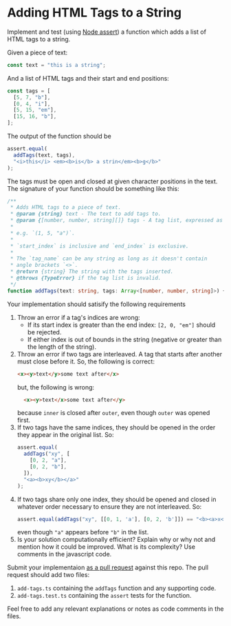 # Adding HTML Tags to a String

Implement and test (using [Node assert](https://nodejs.org/api/assert.html)) a
function which adds a list of HTML tags to a string.

Given a piece of text:

```ts
const text = "this is a string";
```

And a list of HTML tags and their start and end positions:

```ts
const tags = [
  [5, 7, "b"],
  [0, 4, "i"],
  [5, 15, "em"],
  [15, 16, "b"],
];
```

The output of the function should be

```ts
assert.equal(
  addTags(text, tags),
  "<i>this</i> <em><b>is</b> a strin</em><b>g</b>"
);
```

The tags must be open and closed at given character positions in the text. The
signature of your function should be something like this:

```ts
/**
 * Adds HTML tags to a piece of text.
 * @param {string} text - The text to add tags to.
 * @param {[number, number, string][]} tags - A tag list, expressed as (start_index, end_index, tag_name)
 *
 * e.g. `(1, 5, "a")`.
 *
 * `start_index` is inclusive and `end_index` is exclusive.
 *
 * The `tag_name` can be any string as long as it doesn't contain
 * angle brackets `<>`.
 * @return {string} The string with the tags inserted.
 * @throws {TypeError} if the tag list is invalid.
 */
function addTags(text: string, tags: Array<[number, number, string]>) {}
```

Your implementation should satisify the following requirements

1. Throw an error if a tag's indices are wrong:
   - If its start index is greater than the end index: `[2, 0, "em"]` should
     be rejected.
   - If either index is out of bounds in the string (negative or greater than
     the length of the string).
2. Throw an error if two tags are interleaved. A tag that starts after
   another must close before it. So, the following is correct:
   ```html
   <x><y>text</y>some text after</x>
   ```
   but, the following is wrong:
   ```html
     <x><y>text</x>some text after</y>
   ```
   because `inner` is closed after `outer`, even though `outer` was opened
   first.
3. If two tags have the same indices, they should be opened in the order they
   appear in the original list.
   So:
   ```ts
   assert.equal(
     addTags("xy", [
       [0, 2, "a"],
       [0, 2, "b"],
     ]),
     "<a><b>xy</b></a>"
   );
   ```
4. If two tags share only one index, they should be opened and closed in
   whatever order necessary to ensure they are not interleaved.
   So:
   ```ts
   assert.equal(addTags("xy", [[0, 1, 'a'], [0, 2, 'b']]) == "<b><a>x</a>y</b>"
   ```
   even though `"a"` appears before `"b"` in the list.
5. Is your solution computationally efficient? Explain why or why not and
   mention how it could be improved. What is its complexity? Use comments in
   the javascript code.

Submit your implementaion [as a pull request](https://help.github.com/articles/creating-a-pull-request/)
against this repo. The pull request should add two files:

1. `add-tags.ts` containing the `addTags` function and any supporting code.
1. `add-tags.test.ts` containing the `assert` tests for the function.

Feel free to add any relevant explanations or notes as code comments in the
files.
